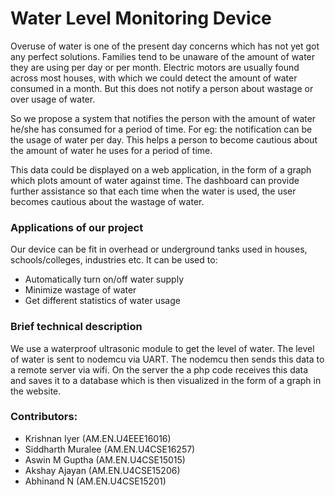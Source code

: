 # Water Level Monitoring Device

Overuse of water is one of the present day concerns which has not yet got any perfect solutions. Families tend to be unaware of the amount of water they are using per day or per month. Electric motors are usually found across most houses, with which we could detect the amount of water consumed in a month. But this does not notify a person about wastage or over usage of water.

So we propose a system that notifies the person with the amount of water he/she has consumed for a period of time. For eg: the notification can be the usage of water per day. This helps a person to become cautious about the amount of water he uses for a period of time.

This data could be displayed on a web application, in the form of a graph which plots amount of water against time. The dashboard can provide further assistance so that each time when the water is used, the user becomes cautious about the wastage of water.

### Applications of our project
Our device can be fit in overhead or underground tanks used in houses, schools/colleges, industries etc. It can be used to:
* Automatically turn on/off water supply
* Minimize wastage of water
* Get different statistics of water usage

### Brief technical description
We use a waterproof ultrasonic module to get the level of water. The level of water is sent to nodemcu via UART. The nodemcu then sends this data to a remote server via wifi. On the server the a php code receives this data and saves it to a database which is then visualized in the form of a graph in the website.

### Contributors:
* Krishnan Iyer (AM.EN.U4EEE16016)
* Siddharth Muralee (AM.EN.U4CSE16257)
* Aswin M Guptha (AM.EN.U4CSE15015)
* Akshay Ajayan (AM.EN.U4CSE15206)
* Abhinand N (AM.EN.U4CSE15201)
